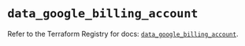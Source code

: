 # `data_google_billing_account`

Refer to the Terraform Registry for docs: [`data_google_billing_account`](https://registry.terraform.io/providers/hashicorp/google/6.14.1/docs/data-sources/billing_account).
